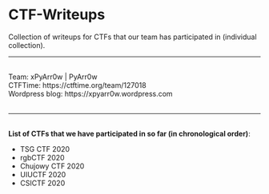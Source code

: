 # CTF-Writeups
Collection of writeups for CTFs that our team has participated in (individual collection).
<br />
<hr>
<br />
Team: xPyArr0w | PyArr0w <br />
CTFTime: https://ctftime.org/team/127018 <br />
Wordpress blog: https://xpyarr0w.wordpress.com <br />
<br />
<hr>
<br />
<strong>List of CTFs that we have participated in so far (in chronological order)</strong>:<br />
  <ul>
      <li>TSG CTF 2020 </li>
      <li>rgbCTF 2020 </li>
      <li>Chujowy CTF 2020 </li>
      <li>UIUCTF 2020 </li>
      <li>CSICTF 2020 </li>
   <ul>
      
 
